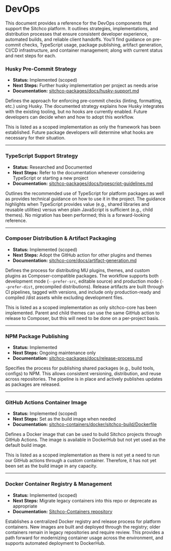 # DevOps

This document provides a reference for the DevOps components that support the Sitchco platform. It outlines strategies, implementations, and distribution processes that ensure consistent developer experience, automated builds, and reliable client handoffs. You’ll find guidance on pre-commit checks, TypeScript usage, package publishing, artifact generation, CI/CD infrastructure, and container management; along with current status and next steps for each.

### Husky Pre-Commit Strategy

* **Status:** Implemented (scoped)
* **Next Steps:** Further husky implementation per project as needs arise
* **Documentation:** [sitchco-packages/docs/husky-support.md](https://github.com/sitchco/sitchco-packages/blob/main/docs/husky-support.md)

Defines the approach for enforcing pre-commit checks (linting, formatting, etc.) using Husky. The documented strategy explains how Husky integrates with the existing tooling, but no hooks are currently enabled. Future developers can decide when and how to adopt this workflow.

This is listed as a scoped implementation as only the framework has been established. Future package developers will determine what hooks are necessary for their situation.

---

### TypeScript Support Strategy

* **Status:** Researched and Documented
* **Next Steps:** Refer to the documentation whenever considering TypeScript or starting a new project
* **Documentation:** [sitchco-packages/docs/typescript-guidelines.md](https://github.com/sitchco/sitchco-packages/blob/main/docs/typescript-guidelines.md)

Outlines the recommended use of TypeScript for platform packages as well as provides technical guidance on how to use it in the project. The guidance highlights when TypeScript provides value (e.g., shared libraries and reusable utilities) versus when plain JavaScript is sufficient (e.g., child themes). No migration has been performed; this is a forward-looking reference.

---

### Composer Distribution & Artifact Packaging

* **Status:** Implemented (scoped)
* **Next Steps:** Adopt the GitHub action for other plugins and themes
* **Documentation:** [sitchco-core/docs/artifact-generation.md](https://github.com/sitchco/core/blob/master/docs/artifact-generation.md)

Defines the process for distributing MU plugins, themes, and custom plugins as Composer-compatible packages. The workflow supports both development mode (`--prefer-src`, editable source) and production mode (`--prefer-dist`, precompiled distributions). Release artifacts are built through CI pipelines, tagged with versions, and include only production-ready and compiled /dist assets while excluding development files.

This is listed as a scoped implementation as only sitchco-core has been implemented. Parent and child themes can use the same GitHub action to release to Composer, but this will need to be done on a per-project basis.

---

### NPM Package Publishing

* **Status:** Implemented
* **Next Steps:** Ongoing maintenance only
* **Documentation:** [sitchco-packages/docs/release-process.md](https://github.com/sitchco/sitchco-packages/blob/main/docs/release-process.md)

Specifies the process for publishing shared packages (e.g., build tools, configs) to NPM. This allows consistent versioning, distribution, and reuse across repositories. The pipeline is in place and actively publishes updates as packages are released.

---

### GitHub Actions Container Image

* **Status:** Implemented (scoped)
* **Next Steps:** Set as the build image when needed
* **Documentation:** [sitchco-containers/docker/sitchco-build/Dockerfile](https://github.com/sitchco/sitchco-containers/blob/main/docker/sitchco-build/Dockerfile)

Defines a Docker image that can be used to build Sitchco projects through GitHub Actions. The image is available in DockerHub but not yet used as the default build image.

This is listed as a scoped implementation as there is not yet a need to run our GitHub actions through a custom container. Therefore, it has not yet been set as the build image in any capacity.

---

### Docker Container Registry & Management

* **Status:** Implemented (scoped)
* **Next Steps:** Migrate legacy containers into this repo or deprecate as appropriate
* **Documentation:** [Sitchco-Containers repository](https://github.com/sitchco/sitchco-containers)

Establishes a centralized Docker registry and release process for platform containers. New images are built and deployed through the registry; older containers remain in legacy repositories and require review. This provides a path forward for modernizing container usage across the environment, and supports automated deployment to DockerHub.
